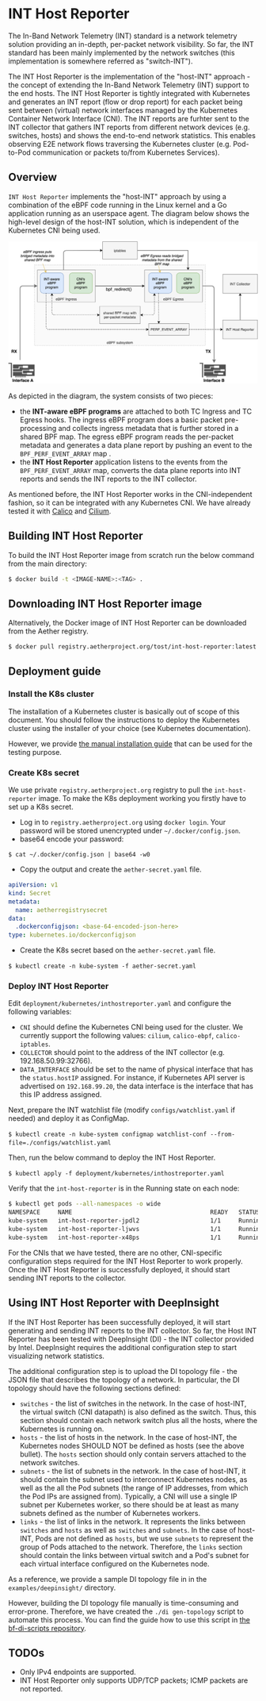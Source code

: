 # INT Host Reporter

The In-Band Network Telemetry (INT) standard is a network telemetry solution providing an in-depth, per-packet network visibility. 
So far, the INT standard has been mainly implemented by the network switches (this implementation is somewhere referred as "switch-INT"). 

The INT Host Reporter is the implementation of the "host-INT" approach - the concept of extending the In-Band Network Telemetry (INT)
support to the end hosts. 
The INT Host Reporter is tightly integrated with Kubernetes and generates an INT report (flow or drop report) for each packet being sent between (virtual) network interfaces managed by the Kubernetes Container Network Interface (CNI). 
The INT reports are furhter sent to the INT collector that gathers INT reports from different network devices (e.g. switches, hosts) and shows the end-to-end network statistics.
This enables observing E2E network flows traversing the Kubernetes cluster (e.g. Pod-to-Pod communication or packets to/from Kubernetes Services).

## Overview

`INT Host Reporter` implements the "host-INT" approach by using a combination of the eBPF code running in the Linux kernel 
and a Go application running as an userspace agent. The diagram below shows the high-level design of the host-INT solution, which is independent of the Kubernetes CNI being used.

![Design](docs/static/images/design.png?raw=true "High-level design of CNI-independent host-INT")

As depicted in the diagram, the system consists of two pieces:

- the **INT-aware eBPF programs** are attached to both TC Ingress and TC Egress hooks. The ingress eBPF program
does a basic packet pre-processing and collects ingress metadata that is further stored in a shared BPF map.
  The egress eBPF program reads the per-packet metadata and generates a data plane report by pushing an event to the 
  `BPF_PERF_EVENT_ARRAY` map .
- the **INT Host Reporter** application listens to the events from the `BPF_PERF_EVENT_ARRAY` map, converts
the data plane reports into INT reports and sends the INT reports to the INT collector. 
  
As mentioned before, the INT Host Reporter works in the CNI-independent fashion, so it can be integrated with any Kubernetes CNI. 
We have already tested it with [Calico](https://docs.projectcalico.org/getting-started/kubernetes/) and [Cilium](https://cilium.io/). 

## Building INT Host Reporter

To build the INT Host Reporter image from scratch run the below command from the main directory:

```bash
$ docker build -t <IMAGE-NAME>:<TAG> .
```

## Downloading INT Host Reporter image

Alternatively, the Docker image of INT Host Reporter can be downloaded from the Aether registry.

```bash
$ docker pull registry.aetherproject.org/tost/int-host-reporter:latest
```

## Deployment guide

### Install the K8s cluster

The installation of a Kubernetes cluster is basically out of scope of this document. 
You should follow the instructions to deploy the Kubernetes cluster using the installer of your choice (see Kubernetes documentation). 

However, we provide [the manual installation guide](./docs/k8s-cluster-installation.md) that can be used for the testing purpose. 

### Create K8s secret

We use private `registry.aetherproject.org` registry to pull the `int-host-reporter` image. To make the K8s deployment working
you firstly have to set up a K8s secret.

- Log in to `registry.aetherproject.org` using `docker login`. Your password will be stored unencrypted under `~/.docker/config.json`.
- base64 encode your password:

```
$ cat ~/.docker/config.json | base64 -w0
```

- Copy the output and create the `aether-secret.yaml` file.

```yaml
apiVersion: v1
kind: Secret
metadata:
  name: aetherregistrysecret
data:
  .dockerconfigjson: <base-64-encoded-json-here>
type: kubernetes.io/dockerconfigjson
```

- Create the K8s secret based on the `aether-secret.yaml` file.

`$ kubectl create -n kube-system -f aether-secret.yaml`

### Deploy INT Host Reporter

Edit `deployment/kubernetes/inthostreporter.yaml` and configure the following variables:

- `CNI` should define the Kubernetes CNI being used for the cluster. We currently support the following values: `cilium`, `calico-ebpf`, `calico-iptables`.
- `COLLECTOR` should point to the address of the INT collector (e.g. 192.168.50.99:32766).
- `DATA_INTERFACE` should be set to the name of physical interface that has the `status.hostIP` assigned. 
  For instance, if Kubernetes API server is advertised on `192.168.99.20`, the data interface is the interface that has this IP address assigned.

Next, prepare the INT watchlist file (modify `configs/watchlist.yaml` if needed) and deploy it as ConfigMap. 

`$ kubectl create -n kube-system configmap watchlist-conf --from-file=./configs/watchlist.yaml`

Then, run the below command to deploy the INT Host Reporter.

`$ kubectl apply -f deployment/kubernetes/inthostreporter.yaml`

Verify that the `int-host-reporter` is in the Running state on each node:

```bash
$ kubectl get pods --all-namespaces -o wide
NAMESPACE     NAME                                       READY   STATUS    RESTARTS   AGE     IP              NODE         NOMINATED NODE   READINESS GATES
kube-system   int-host-reporter-jpdl2                    1/1     Running   0          9m11s   10.79.233.238   worker2      <none>           <none>
kube-system   int-host-reporter-ljwvs                    1/1     Running   0          9m11s   10.68.235.172   worker1      <none>           <none>
kube-system   int-host-reporter-x48ps                    1/1     Running   0          9m11s   10.67.219.106   kubemaster   <none>           <none>
```

For the CNIs that we have tested, there are no other, CNI-specific configuration steps required for the INT Host Reporter to work properly.
Once the INT Host Reporter is successfully deployed, it should start sending INT reports to the collector. 

## Using INT Host Reporter with DeepInsight

If the INT Host Reporter has been successfully deployed, it will start generating and sending INT reports to the INT collector.
So far, the Host INT Reporter has been tested with DeepInsight (DI) - the INT collector provided by Intel. 
DeepInsight requires the additional configuration step to start visualizing network statistics.  

The additional configuration step is to upload the DI topology file - the JSON file that describes 
the topology of a network. In particular, the DI topology should have the following sections defined:

- `switches` - the list of switches in the network. In the case of host-INT, the virtual switch (CNI datapath) is also defined as the switch.
Thus, this section should contain each network switch plus all the hosts, where the Kubernetes is running on.
- `hosts` - the list of hosts in the network. In the case of host-INT, the Kubernetes nodes SHOULD NOT be defined as hosts (see the above bullet). 
The `hosts` section should only contain servers attached to the network switches.
- `subnets` - the list of subnets in the network. In the case of host-INT, it should contain the subnet used to interconnect Kubernetes nodes, as well as
the all the Pod subnets (the range of IP addresses, from which the Pod IPs are assigned from). Typically, a CNI will use a single IP subnet per Kubernetes worker,
  so there should be at least as many subnets defined as the number of Kubernetes workers.
- `links` - the list of links in the network. It represents the links between `switches` and `hosts` as well as `switches` and `subnets`. 
In the case of host-INT, Pods are not defined as `hosts`, but we use `subnets` to represent the group of Pods attached to the network. Therefore,
the `links` section should contain the links between virtual switch and a Pod's subnet for each virtual interface configured on the Kubernetes node.

As a reference, we provide a sample DI topology file in in the `examples/deepinsight/` directory.

However, building the DI topology file manually is time-consuming and error-prone. Therefore, we have created the `./di gen-topology` script
to automate this process. You can find the guide how to use this script in [the bf-di-scripts repository](https://github.com/opennetworkinglab/bf-di-scripts/tree/master/4/utility#auto-generate-topology-for-end-host-int).

## TODOs 

- Only IPv4 endpoints are supported. 
- INT Host Reporter only supports UDP/TCP packets; ICMP packets are not reported.
